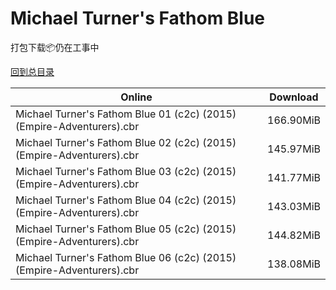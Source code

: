# Michael Turner's Fathom Blue

打包下载📦仍在工事中

[回到总目录](/Catalogs.md)







Online | Download
--- | ---
Michael Turner's Fathom Blue 01 (c2c) (2015) (Empire-Adventurers).cbr | 166.90MiB
Michael Turner's Fathom Blue 02 (c2c) (2015) (Empire-Adventurers).cbr | 145.97MiB
Michael Turner's Fathom Blue 03 (c2c) (2015) (Empire-Adventurers).cbr | 141.77MiB
Michael Turner's Fathom Blue 04 (c2c) (2015) (Empire-Adventurers).cbr | 143.03MiB
Michael Turner's Fathom Blue 05 (c2c) (2015) (Empire-Adventurers).cbr | 144.82MiB
Michael Turner's Fathom Blue 06 (c2c) (2015) (Empire-Adventurers).cbr | 138.08MiB